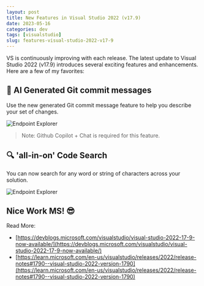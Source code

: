 ```yaml
---
layout: post
title: New Features in Visual Studio 2022 (v17.9)
date: 2023-05-16
categories: dev
tags: [visualstudio]
slug: features-visual-studio-2022-v17-9
---
```


VS is continuously improving with each release. The latest update to Visual Studio 2022 (v17.9) introduces several exciting features and enhancements. Here are a few of my favorites:

## 💬 AI Generated Git commit messages

Use the new generated Git commit message feature to help you describe your set of changes.

![Endpoint Explorer](https://andrewbevan.me/assets/images/2023-05-16-endpoint-explorer.png "Endpoint Explorer")

> Note: Github Copilot + Chat is required for this feature.

## 🔍 'all-in-on' Code Search

You can now search for any word or string of characters across your solution.

![Endpoint Explorer](https://andrewbevan.me/assets/images/2023-05-16-http-editor.png ".HTTP Editor")

## Nice Work MS! 😎

Read More:

- [https://devblogs.microsoft.com/visualstudio/visual-studio-2022-17-9-now-available/](https://devblogs.microsoft.com/visualstudio/visual-studio-2022-17-9-now-available/)
- [https://learn.microsoft.com/en-us/visualstudio/releases/2022/release-notes#1790--visual-studio-2022-version-1790](https://learn.microsoft.com/en-us/visualstudio/releases/2022/release-notes#1790--visual-studio-2022-version-1790)
